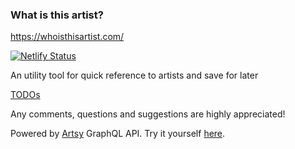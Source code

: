 ### What is this artist?

https://whoisthisartist.com/

[![Netlify Status](https://api.netlify.com/api/v1/badges/5ad551ed-1979-4104-a11a-599aed49d039/deploy-status)](https://app.netlify.com/sites/whoisthisartist/deploys)

An utility tool for quick reference to artists and save for later

[TODOs](https://github.com/ynotstartups/WhoIsThisArtist/projects/1)

Any comments, questions and suggestions are highly appreciated!

Powered by [Artsy](https://github.com/artsy/metaphysics) GraphQL API. Try it yourself [here](https://metaphysics-production.artsy.net/?query=%23%20Welcome%20to%20GraphiQL%0A%23%0A%23%20GraphiQL%20is%20an%20in-browser%20tool%20for%20writing%2C%20validating%2C%20and%0A%23%20testing%20GraphQL%20queries.%0A%23%0A%23%20Type%20queries%20into%20this%20side%20of%20the%20screen%2C%20and%20you%20will%20see%20intelligent%0A%23%20typeaheads%20aware%20of%20the%20current%20GraphQL%20type%20schema%20and%20live%20syntax%20and%0A%23%20validation%20errors%20highlighted%20within%20the%20text.%0A%23%0A%23%20GraphQL%20queries%20typically%20start%20with%20a%20%22%7B%22%20character.%20Lines%20that%20starts%0A%23%20with%20a%20%23%20are%20ignored.%0A%23%0A%23%20An%20example%20GraphQL%20query%20might%20look%20like%3A%0A%23%0A%23%20%20%20%20%20%7B%0A%23%20%20%20%20%20%20%20field(arg%3A%20%22value%22)%20%7B%0A%23%20%20%20%20%20%20%20%20%20subField%0A%23%20%20%20%20%20%20%20%7D%0A%23%20%20%20%20%20%7D%0A%23%0A%23%20Keyboard%20shortcuts%3A%0A%23%0A%23%20%20%20%20%20%20%20Run%20Query%3A%20%20Ctrl-Enter%20(or%20press%20the%20play%20button%20above)%0A%23%0A%23%20%20%20Auto%20Complete%3A%20%20Ctrl-Space%20(or%20just%20start%20typing)%0A%23%0A%0A%7B%0A%20%20artist(id%3A%20%22andy-warhol%22)%20%7B%0A%20%20%20%20artworks(page%3A%201)%20%7B%0A%20%20%20%20%20%20image%20%7B%0A%20%20%20%20%20%20%20%20width%0A%20%20%20%20%20%20%20%20height%0A%20%20%20%20%20%20%20%20url%0A%20%20%20%20%20%20%7D%0A%20%20%20%20%7D%0A%20%20%7D%0A%7D).

